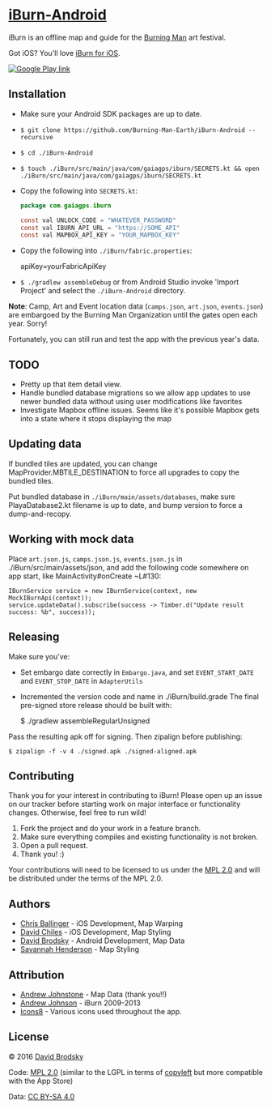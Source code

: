 # [iBurn-Android](https://github.com/Burning-Man-Earth/iBurn-Android)

iBurn is an offline map and guide for the [Burning Man](http://www.burningman.com) art festival.

Got iOS? You'll love [iBurn for iOS](https://github.com/Burning-Man-Earth/iBurn-iOS).

[![Google Play link](http://steverichey.github.io/google-play-badge-svg/img/en_get.svg)](https://play.google.com/store/apps/details?id=com.gaiagps.iburn)

## Installation

* Make sure your Android SDK packages are up to date.
* `$ git clone https://github.com/Burning-Man-Earth/iBurn-Android --recursive`
* `$ cd ./iBurn-Android`
* `$ touch ./iBurn/src/main/java/com/gaiagps/iburn/SECRETS.kt && open ./iBurn/src/main/java/com/gaiagps/iburn/SECRETS.kt`
* Copy the following into `SECRETS.kt`:

    ```java
    package com.gaiagps.iburn

    const val UNLOCK_CODE = "WHATEVER_PASSWORD"
    const val IBURN_API_URL = "https://SOME_API"
    const val MAPBOX_API_KEY = "YOUR_MAPBOX_KEY"
    ```
* Copy the following into `./iBurn/fabric.properties`:

    apiKey=yourFabricApiKey

* `$ ./gradlew assembleDebug` or from Android Studio invoke 'Import Project' and select the `./iBurn-Android` directory.

**Note**: Camp, Art and Event location data (`camps.json`, `art.json`, `events.json`) are embargoed by the Burning Man Organization until the gates open each year. Sorry!

Fortunately, you can still run and test the app with the previous year's data.

## TODO

* Pretty up that item detail view.
* Handle bundled database migrations so we allow app updates to use newer bundled data without using user modifications like favorites
* Investigate Mapbox offline issues. Seems like it's possible Mapbox gets into a state where it stops displaying the map

## Updating data
If bundled tiles are updated, you can change MapProvider.MBTILE_DESTINATION to force all upgrades to copy the bundled tiles.

Put bundled database in `./iBurn/main/assets/databases`, make sure PlayaDatabase2.kt filename is up to date, and bump version to force a dump-and-recopy.

## Working with mock data

Place `art.json.js`, `camps.json.js`, `events.json.js` in ./iBurn/src/main/assets/json, and add
the following code somewhere on app start, like MainActivity#onCreate ~L#130:

    IBurnService service = new IBurnService(context, new MockIBurnApi(context));
    service.updateData().subscribe(success -> Timber.d("Update result success: %b", success));

## Releasing
Make sure you've:

+ Set embargo date correctly in `Embargo.java`, and set `EVENT_START_DATE` and `EVENT_STOP_DATE` in `AdapterUtils`
+ Incremented the version code and name in ./iBurn/build.grade
The final pre-signed store release should be built with:

    $ ./gradlew assembleRegularUnsigned

Pass the resulting apk off for signing. Then zipalign before publishing:

    $ zipalign -f -v 4 ./signed.apk ./signed-aligned.apk

## Contributing

Thank you for your interest in contributing to iBurn! Please open up an issue on our tracker before starting work on major interface or functionality changes. Otherwise, feel free to run wild!

1. Fork the project and do your work in a feature branch.
2. Make sure everything compiles and existing functionality is not broken.
3. Open a pull request.
4. Thank you! :)

Your contributions will need to be licensed to us under the [MPL 2.0](https://www.mozilla.org/MPL/2.0/) and will be distributed under the terms of the MPL 2.0.

## Authors

* [Chris Ballinger](https://github.com/chrisballinger) - iOS Development, Map Warping
* [David Chiles](https://github.com/davidchiles) - iOS Development, Map Styling
* [David Brodsky](https://github.com/onlyinamerica) - Android Development, Map Data
* [Savannah Henderson](https://github.com/savannahjune) - Map Styling

## Attribution

* [Andrew Johnstone](http://architecturalartsguild.com/about/) - Map Data (thank you!!)
* [Andrew Johnson](http://gaiagps.appspot.com/contact) - iBurn 2009-2013
* [Icons8](http://icons8.com) - Various icons used throughout the app.

## License

© 2016 [David Brodsky](https://github.com/onlyinamerica)

Code: [MPL 2.0](https://www.mozilla.org/MPL/2.0/) (similar to the LGPL in terms of [copyleft](https://en.wikipedia.org/wiki/Copyleft) but more compatible with the App Store)

Data: [CC BY-SA 4.0](http://creativecommons.org/licenses/by-sa/4.0/)